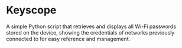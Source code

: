 # Keyscope
A simple Python script that retrieves and displays all Wi-Fi passwords stored on the device, showing the credentials of networks previously connected to for easy reference and management.
